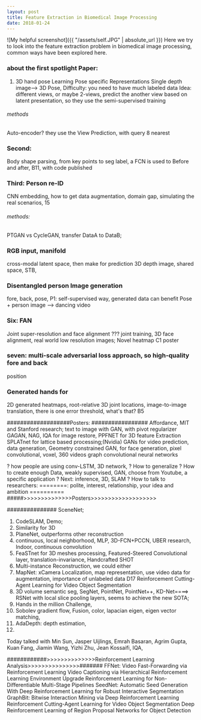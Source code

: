 ```yaml
---
layout: post
title: Feature Extraction in Biomedical Image Processing
date: 2018-01-24
---
```

![My helpful screenshot]({{ "/assets/self.JPG" | absolute_url }})
Here we try to look into the feature extraction problem in biomedical image processing, common ways have been explored here.

### about the first spotlight Paper:
1. 3D hand pose
Learning Pose specific Representations
Single depth image--> 3D Pose,
Difficulty: you need to have much labeled data
Idea: different views, or maybe 2-views, predict the another view based on latent presentation,
      so they use the semi-supervised training
###### methods
Auto-encoder? they use the View Prediction, with query 8 nearest
### Second:
Body shape parsing, from key points to seg label, a FCN is used to
Before and after, B11, with code published
### Third:  Person re-ID
CNN embedding, how to get data augmentation, domain gap,
simulating the real scenarios, 15
###### methods:
PTGAN vs CycleGAN, transfer DataA to DataB;
### RGB input, manifold
cross-modal latent space, then make for prediction
3D depth image, shared space, STB,
### Disentangled person Image generation
fore, back, pose,
P1: self-supervised way, generated data can benefit
Pose + person image --> dancing video
### Six: FAN
Joint super-resolution and face alignment
??? joint training, 3D face alignment, real world low resolution images;
Novel heatmap C1 poster
### seven: multi-scale adversarial loss approach, so high-quality fore and back
position
### Generated hands for
2D generated heatmaps, root-relative 3D joint locations,
image-to-image translation, there is one error threshold, what's that? B5


###################Posters: #################
Affordance, MIT and Stanford research;
text to image with GAN, with pivot regularizer
GAGAN, NAG, IQA for image restore, PPFNET for 3D feature Extraction
SPLATnet for lattice based processing;(Nvidia)
GANs for video prediction, data generation,
Geometry constrained GAN, for face generation,
pixel convolutional, voxel,
360 videos
graph convolutional neural networks

? how people are using conv-LSTM, 3D network,
? How to generalize
? How to create enough Data, weakly supervised, GAN, choose from Youtube, a specific application
? Next: inference, 3D, SLAM
? How to talk to researchers:
========: polite, interest, relationship, your idea and ambition ==========
#####>>>>>>>>>>>>>>Posters>>>>>>>>>>>>>>>>>>>

###############
SceneNet;
1. CodeSLAM, Demo;
2. Similarity for 3D
3. PlaneNet, outperforms other reconstruction
4. continuous, local neighborhood, MLP, 3D-FCN+PCCN, UBER research, Indoor, continuous convolution
5. FeaSTnet for 3D meshes processing, Featured-Steered Convolutional layer, translation-invariance, Handcrafted SHOT
6. Multi-instance Reconstruction, we could either
7. MapNet: xCamera Localization, map representation, use video data for augmentation, importance of unlabeled data
   D17
   	Reinforcement Cutting-Agent Learning for Video Object Segmentation
8. 3D volume semantic seg, SegNet, PointNet, PointNet++, KD-Net====> RSNet with local slice pooling layers,
   seems to achieve the new SOTA;
9. Hands in the million Challenge,
10. Sobolev gradient flow, Fusion, color, lapacian eigen, eigen vector matching,
11. AdaDepth: depth estimation,
12.

Today talked with Min Sun, Jasper Uijlings, Emrah Basaran, Agrim Gupta, Kuan Fang, Jiamin Wang, Yizhi Zhu, Jean Kossaifi,
IQA,

############>>>>>>>>>>>>>>Reinforcement Learning Analysis>>>>>>>>>>>>>>>#######
	FFNet: Video Fast-Forwarding via Reinforcement Learning
  Video Captioning via Hierarchical Reinforcement Learning
  Environment Upgrade Reinforcement Learning for Non-Differentiable Multi-Stage Pipelines
  SeedNet: Automatic Seed Generation With Deep Reinforcement Learning for Robust Interactive Segmentation
  GraphBit: Bitwise Interaction Mining via Deep Reinforcement Learning
  Reinforcement Cutting-Agent Learning for Video Object Segmentation
  Deep Reinforcement Learning of Region Proposal Networks for Object Detection
